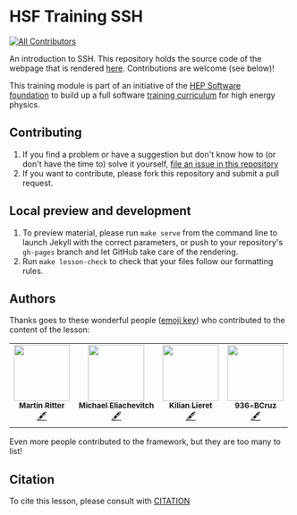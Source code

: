 HSF Training SSH
==============

<!-- ALL-CONTRIBUTORS-BADGE:START - Do not remove or modify this section -->
[![All Contributors](https://img.shields.io/badge/all_contributors-4-orange.svg?style=flat-square)](#contributors-)
<!-- ALL-CONTRIBUTORS-BADGE:END -->

An introduction to SSH. This repository holds the source code of the webpage that is rendered [here](https://hsf-training.github.io/hsf-training-ssh-webpage/). Contributions are welcome (see below)!

This training module is part of an initiative of the [HEP Software foundation](https://hepsoftwarefoundation.org/) to build up a full software [training curriculum](https://hepsoftwarefoundation.org/training/curriculum) for high energy physics.

## Contributing

1. If you find a problem or have a suggestion but don't know how to (or don't have the time to) solve it yourself, [file an issue in this repository](https://github.com/hsf-training/hsf-training-cicd/issues)
2. If you want to contribute, please fork this repository and submit a pull request.

## Local preview and development

1.  To preview material,
    please run `make serve` from the command line
    to launch Jekyll with the correct parameters,
    or push to your repository's `gh-pages` branch
and let GitHub take care of the rendering.
2.  Run `make lesson-check` to check that your files follow our formatting rules.

## Authors

Thanks goes to these wonderful people ([emoji key](https://allcontributors.org/docs/en/emoji-key)) who contributed to
the content of the lesson:

<!-- ALL-CONTRIBUTORS-LIST:START - Do not remove or modify this section -->
<!-- prettier-ignore-start -->
<!-- markdownlint-disable -->
<table>
  <tr>
    <td align="center"><a href="https://github.com/daritter"><img src="https://avatars.githubusercontent.com/u/1186338?v=4?s=100" width="100px;" alt=""/><br /><sub><b>Martin Ritter</b></sub></a><br /><a href="#content-daritter" title="Content">🖋</a></td>
    <td align="center"><a href="https://github.com/meliache"><img src="https://avatars.githubusercontent.com/u/5121824?v=4?s=100" width="100px;" alt=""/><br /><sub><b>Michael Eliachevitch</b></sub></a><br /><a href="#content-meliache" title="Content">🖋</a></td>
    <td align="center"><a href="https://www.lieret.net"><img src="https://avatars.githubusercontent.com/u/13602468?v=4?s=100" width="100px;" alt=""/><br /><sub><b>Kilian Lieret</b></sub></a><br /><a href="#content-klieret" title="Content">🖋</a></td>
    <td align="center"><a href="https://github.com/936-BCruz"><img src="https://avatars.githubusercontent.com/u/64757758?v=4?s=100" width="100px;" alt=""/><br /><sub><b>936-BCruz</b></sub></a><br /><a href="#content-936-BCruz" title="Content">🖋</a></td>
  </tr>
</table>

<!-- markdownlint-restore -->
<!-- prettier-ignore-end -->

<!-- ALL-CONTRIBUTORS-LIST:END -->

Even more people contributed to the framework, but they are too many to list!

## Citation

To cite this lesson, please consult with [CITATION](CITATION)